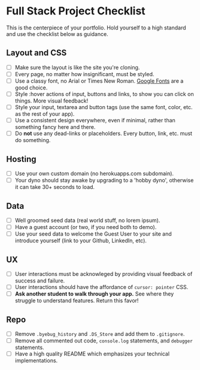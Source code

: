 # Full Stack Project Checklist

This is the centerpiece of your portfolio. Hold yourself to a high standard and use the checklist below as guidance.

## Layout and CSS
- [ ] Make sure the layout is like the site you're cloning.
- [ ] Every page, no matter how insignificant, must be styled.
- [ ] Use a classy font, no Arial or Times New Roman. [Google Fonts][google-fonts] are a good choice.
- [ ] Style :hover actions of input, buttons and links, to show you can click on things. More visual feedback!
- [ ] Style your input, textarea and button tags (use the same font, color, etc. as the rest of your app).
- [ ] Use a consistent design everywhere, even if minimal, rather than something fancy here and there.
- [ ] Do **not** use any dead-links or placeholders. Every button, link, etc. must do something.

## Hosting
- [ ] Use your own custom domain (no herokuapps.com subdomain).
- [ ] Your dyno should stay awake by upgrading to a 'hobby dyno', otherwise it can take 30+ seconds to load.

## Data
- [ ] Well groomed seed data (real world stuff, no lorem ipsum).
- [ ] Have a guest account (or two, if you need both to demo).
- [ ] Use your seed data to welcome the Guest User to your site and introduce yourself (link to your Github, LinkedIn, etc).

## UX
- [ ] User interactions must be acknowleged by providing visual feedback of success and failure.
- [ ] User interactions should have the affordance of `cursor: pointer` CSS.
- [ ] **Ask another student to walk through your app.** See where they struggle to understand features. Return this favor!

## Repo
- [ ] Remove `.byebug_history` and `.DS_Store` and add them to `.gitignore`.
- [ ] Remove all commented out code, `console.log` statements, and `debugger` statements.
- [ ] Have a high quality README which emphasizes your technical implementations.

[google-fonts]: https://www.google.com/fonts
